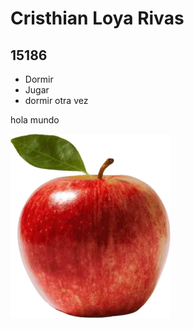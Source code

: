 # Cristhian Loya Rivas
## 15186
- Dormir
- Jugar
- dormir otra vez

hola mundo

![imagen](img.png?raw=true)